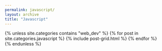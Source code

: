 ```yaml
---
permalink: javascript/
layout: archive
title: "Javascript"
---
```

<div class="tiles">
{% unless site.categories contains "web_dev" %}
{% for post in site.categories.javascript %}
	{% include post-grid.html %}
{% endfor %}
{% endunless %}
</div>
